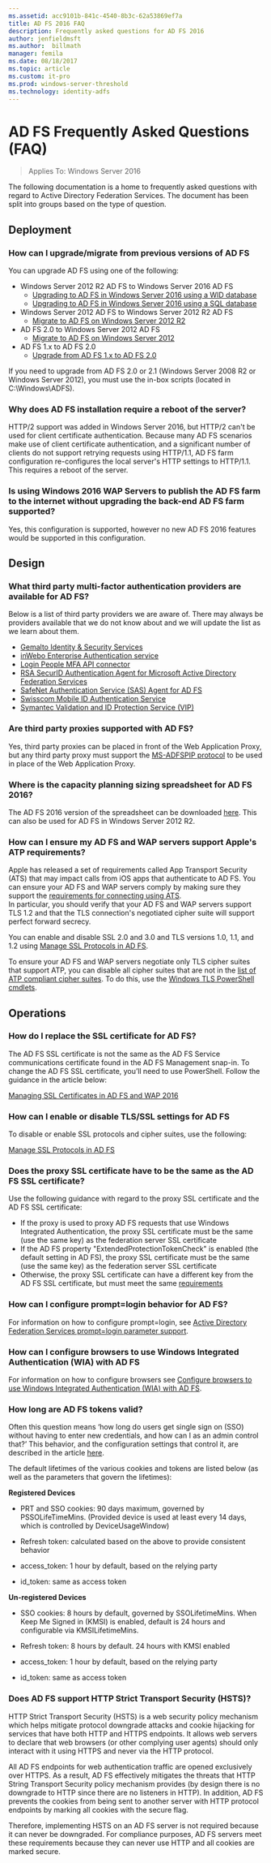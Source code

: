 ```yaml
---
ms.assetid: acc9101b-841c-4540-8b3c-62a53869ef7a
title: AD FS 2016 FAQ
description: Frequently asked questions for AD FS 2016
author: jenfieldmsft
ms.author:  billmath
manager: femila
ms.date: 08/18/2017
ms.topic: article
ms.custom: it-pro
ms.prod: windows-server-threshold
ms.technology: identity-adfs
---
```


# AD FS Frequently Asked Questions (FAQ)

>Applies To: Windows Server 2016

The following documentation is a home to frequently asked questions with regard to Active Directory Federation Services.  The document has been split into groups based on the type of question.

## Deployment 

### How can I upgrade/migrate from previous versions of AD FS
You can upgrade AD FS using one of the following:


- Windows Server 2012 R2 AD FS to Windows Server 2016 AD FS
	- [Upgrading to AD FS in Windows Server 2016 using a WID database](../deployment/Upgrading-to-AD-FS-in-Windows-Server-2016.md)
	- [Upgrading to AD FS in Windows Server 2016 using a SQL database](../deployment/Upgrading-to-AD-FS-in-Windows-Server-2016-SQL.md)
- Windows Server 2012 AD FS to Windows Server 2012 R2 AD FS
	- [Migrate to AD FS on Windows Server 2012 R2](http://technet.microsoft.com/library/dn486815.aspx)
- AD FS 2.0 to Windows Server 2012 AD FS
	- [Migrate to AD FS on Windows Server 2012](http://technet.microsoft.com/library/jj647765.aspx)
- AD FS 1.x to AD FS 2.0 
	- [Upgrade from AD FS 1.x to AD FS 2.0](http://technet.microsoft.com/library/ff678035.aspx)

If you need to upgrade from AD FS 2.0 or 2.1 (Windows Server 2008 R2 or Windows Server 2012), you must use the in-box scripts (located in C:\Windows\ADFS).

### Why does AD FS installation require a reboot of the server?

HTTP/2 support was added in Windows Server 2016, but HTTP/2 can't be used for client certificate authentication.  Because many AD FS scenarios make use of client certificate authentication, and a significant number of clients do not support retrying requests using HTTP/1.1, AD FS farm configuration re-configures the local server's HTTP settings to HTTP/1.1.  This requires a reboot of the server.  

### Is using Windows 2016 WAP Servers to publish the AD FS farm to the internet without upgrading the back-end AD FS farm supported?
Yes, this configuration is supported, however no new AD FS 2016 features would be supported in this configuration.

## Design

### What third party multi-factor authentication providers are available for AD FS? 
Below is a list of third party providers we are aware of.  There may always be providers available that we do not know about and we will update the list as we learn about them.

- [Gemalto Identity & Security Services](http://www.gemalto.com/identity)
- [inWebo Enterprise Authentication service](http://www.inwebo.com/)
- [Login People MFA API connector](https://www.loginpeople.com)
- [RSA SecurID Authentication Agent for Microsoft Active Directory Federation Services](http://www.emc.com/security/rsa-securid/rsa-authentication-agents/microsoft-ad-fs.htm)
- [SafeNet Authentication Service (SAS) Agent for AD FS](http://www.safenet-inc.com/resources/integration-guide/data-protection/Safenet_Authentication_Service/SafeNet_Authentication_Service__AD_FS_Agent_Configuration_Guide/?langtype=1033)
- [Swisscom Mobile ID Authentication Service](http://swisscom.ch/mid)
- [Symantec Validation and ID Protection Service (VIP)](http://www.symantec.com/vip-authentication-service) 

### Are third party proxies supported with AD FS?
Yes, third party proxies can be placed in front of the Web Application Proxy, but any third party proxy must support the [MS-ADFSPIP protocol](https://msdn.microsoft.com/library/dn392811.aspx) to be used in place of the Web Application Proxy.

### Where is the capacity planning sizing spreadsheet for AD FS 2016?
The AD FS 2016 version of the spreadsheet can be downloaded [here](http://adfsdocs.blob.core.windows.net/adfs/ADFSCapacity2016.xlsx).
This can also be used for AD FS in Windows Server 2012 R2.

### How can I ensure my AD FS and WAP servers support Apple's ATP requirements?

Apple has released a set of requirements called App Transport Security (ATS) that may impact calls from iOS apps that authenticate to AD FS.  You can ensure your AD FS and WAP servers comply by making sure they support the [requirements for connecting using ATS](https://developer.apple.com/library/prerelease/content/documentation/General/Reference/InfoPlistKeyReference/Articles/CocoaKeys.html#//apple_ref/doc/uid/TP40009251-SW57).  
In particular, you should verify that your AD FS and WAP servers support TLS 1.2 and that the TLS connection's negotiated cipher suite will support perfect forward secrecy.

You can enable and disable SSL 2.0 and 3.0 and TLS versions 1.0, 1.1, and 1.2 using [Manage SSL Protocols in AD FS](../operations/Manage-SSL-Protocols-in-AD-FS.md).

To ensure your AD FS and WAP servers negotiate only TLS cipher suites that support ATP, you can disable all cipher suites that are not in the [list of ATP compliant cipher suites](https://developer.apple.com/library/prerelease/content/documentation/General/Reference/InfoPlistKeyReference/Articles/CocoaKeys.html#//apple_ref/doc/uid/TP40009251-SW57).  To do this, use the [Windows TLS PowerShell cmdlets](https://technet.microsoft.com/itpro/powershell/windows/tls/index). 


## Operations

### How do I replace the SSL certificate for AD FS? 
The AD FS SSL certificate is not the same as the AD FS Service communications certificate found in the AD FS Management snap-in.  To change the AD FS SSL certificate, you’ll need to use PowerShell. Follow the guidance in the article below:

[Managing SSL Certificates in AD FS and WAP 2016](../operations/Manage-SSL-Certificates-AD-FS-WAP-2016.md)

### How can I enable or disable TLS/SSL settings for AD FS
To disable or enable SSL protocols and cipher suites, use the following:

[Manage SSL Protocols in AD FS](../operations/Manage-SSL-Protocols-in-AD-FS.md)

### Does the proxy SSL certificate have to be the same as the AD FS SSL certificate?  
Use the following guidance with regard to the proxy SSL certificate and the AD FS SSL certificate:


- If the proxy is used to proxy AD FS requests that use Windows Integrated Authentication, the proxy SSL certificate must be the same (use the same key) as the federation server SSL certificate
- If the AD FS property "ExtendedProtectionTokenCheck" is enabled (the default setting in AD FS), the proxy SSL certificate must be the same (use the same key) as the federation server SSL certificate
- Otherwise, the proxy SSL certificate can have a different key from the AD FS SSL certificate, but must meet the same [requirements](../overview/AD-FS-2016-Requirements.md)

### How can I configure prompt=login behavior for AD FS?
For information on how to configure prompt=login, see [Active Directory Federation Services prompt=login parameter support](../operations/AD-FS-Prompt-Login.md).

### How can I configure browsers to use Windows Integrated Authentication (WIA) with AD FS

For information on how to configure browsers see [Configure browsers to use Windows Integrated Authentication (WIA) with AD FS](../operations/Configure-AD-FS-Browser-WIA.md).


### How long are AD FS tokens valid?

Often this question means ‘how long do users get single sign on (SSO) without having to enter new credentials, and how can I as an admin control that?’  This behavior, and the configuration settings that control it, are described in the article [here](https://technet.microsoft.com/en-us/windows-server-docs/identity/ad-fs/operations/ad-fs-2016-single-sign-on-settings).

The default lifetimes of the various cookies and tokens are listed below (as well as the parameters that govern the lifetimes):

**Registered Devices**

- PRT and SSO cookies: 90 days maximum, governed by PSSOLifeTimeMins. (Provided device is used at least every 14 days, which is controlled by DeviceUsageWindow)

- Refresh token: calculated based on the above to provide consistent behavior

- access_token: 1 hour by default, based on the relying party

- id_token: same as access token

**Un-registered Devices**

- SSO cookies: 8 hours by default, governed by SSOLifetimeMins.  When Keep Me Signed in (KMSI) is enabled, default is 24 hours and configurable via KMSILifetimeMins.

- Refresh token: 8 hours by default. 24 hours with KMSI enabled

- access_token: 1 hour by default, based on the relying party

- id_token: same as access token

### Does AD FS support HTTP Strict Transport Security (HSTS)?  

HTTP Strict Transport Security (HSTS) is a web security policy mechanism which helps mitigate protocol downgrade attacks and cookie hijacking for services that have both HTTP and HTTPS endpoints. It allows web servers to declare that web browsers (or other complying user agents) should only interact with it using HTTPS and never via the HTTP protocol.

All AD FS endpoints for web authentication traffic are opened exclusively over HTTPS.  As a result, AD FS effectively mitigates the threats that HTTP String Transport Security policy mechanism provides (by design there is no downgrade to HTTP since there are no listeners in HTTP). In addition, AD FS prevents the cookies from being sent to another server with HTTP protocol endpoints by marking all cookies with the secure flag.

Therefore, implementing HSTS on an AD FS server is not required because it can never be downgraded.  For compliance purposes, AD FS servers meet these requirements because they can never use HTTP and all cookies are marked secure.